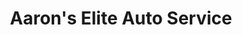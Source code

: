 ---
title: "Aaron's Elite Auto Service"
url: /logan/aarons-elite-auto-service/
shop: Autowerkstatt
---
